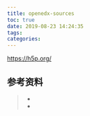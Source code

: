 ```yaml
---
title: openedx-sources
toc: true
date: 2019-08-23 14:24:35
tags:
categories:
---
```


https://h5p.org/



## 参考资料
> - []()
> - []()
